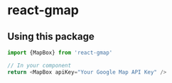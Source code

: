 # react-gmap

## Using this package

```javascript
import {MapBox} from 'react-gmap'

// In your component
return <MapBox apiKey="Your Google Map API Key" />
```

